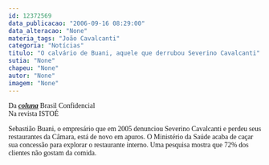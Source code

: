 ```yaml
---
id: 12372569
data_publicacao: "2006-09-16 08:29:00"
data_alteracao: "None"
materia_tags: "João Cavalcanti"
categoria: "Notícias"
titulo: "O calvário de Buani, aquele que derrubou Severino Cavalcanti"
sutia: "None"
chapeu: "None"
autor: "None"
imagem: "None"
---
```

<p><P><FONT face=Verdana>Da <STRONG><EM><A href=\"https://www.terra.com.br/istoe/\" target=_blank>coluna</A></EM></STRONG> Brasil Confidencial<BR>Na revista ISTOÉ</FONT></P></p>
<p><P><FONT face=Verdana>Sebastião Buani, o empresário que em 2005 denunciou Severino Cavalcanti e perdeu seus restaurantes da Câmara, está de novo em apuros. O Ministério da Saúde acaba de caçar sua concessão para explorar o restaurante interno. Uma pesquisa mostra que 72% dos clientes não gostam da comida.</FONT></P> </p>
